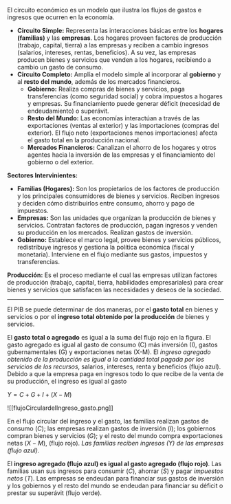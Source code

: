 El circuito económico es un modelo que ilustra los flujos de gastos e ingresos que ocurren en la economía.

- **Circuito Simple:** Representa las interacciones básicas entre los **hogares (familias)** y las **empresas**. Los hogares proveen factores de producción (trabajo, capital, tierra) a las empresas y reciben a cambio ingresos (salarios, intereses, rentas, beneficios). A su vez, las empresas producen bienes y servicios que venden a los hogares, recibiendo a cambio un gasto de consumo.
- **Circuito Completo:** Amplía el modelo simple al incorporar al **gobierno** y al **resto del mundo**, además de los mercados financieros.
    - **Gobierno:** Realiza compras de bienes y servicios, paga transferencias (como seguridad social) y cobra impuestos a hogares y empresas. Su financiamiento puede generar déficit (necesidad de endeudamiento) o superávit.
    - **Resto del Mundo:** Las economías interactúan a través de las exportaciones (ventas al exterior) y las importaciones (compras del exterior). El flujo neto (exportaciones menos importaciones) afecta el gasto total en la producción nacional.
    - **Mercados Financieros:** Canalizan el ahorro de los hogares y otros agentes hacia la inversión de las empresas y el financiamiento del gobierno o del exterior.

**Sectores Intervinientes:**

- **Familias (Hogares):** Son los propietarios de los factores de producción y los principales consumidores de bienes y servicios. Reciben ingresos y deciden cómo distribuirlos entre consumo, ahorro y pago de impuestos.
- **Empresas:** Son las unidades que organizan la producción de bienes y servicios. Contratan factores de producción, pagan ingresos y venden su producción en los mercados. Realizan gastos de inversión.
- **Gobierno:** Establece el marco legal, provee bienes y servicios públicos, redistribuye ingresos y gestiona la política económica (fiscal y monetaria). Interviene en el flujo mediante sus gastos, impuestos y transferencias.

**Producción:** Es el proceso mediante el cual las empresas utilizan factores de producción (trabajo, capital, tierra, habilidades empresariales) para crear bienes y servicios que satisfacen las necesidades y deseos de la sociedad.

-----------------------------------------------------------------------
El PIB se puede determinar de dos maneras, por el **gasto total** en bienes y servicios o por el **ingreso total obtenido por la producción** de bienes y servicios.

El **gasto total o agregado** es igual a la suma del flujo rojo en la figura. El gasto agregado es igual al gasto de consumo (C) más inversión (I), gastos gubernamentales (G) y exportaciones netas (X-M). El *ingreso agregado obtenido de la producción es igual a la cantidad total pagada por los servicios de los recursos*, salarios, intereses, renta y beneficios (flujo azul). Debido a que la empresa paga en ingresos todo lo que recibe de la venta de su producción, el ingreso es igual al gasto

$Y= C+G+I+(X-M)$

![[flujoCirculardelIngreso_gasto.png]]

En el flujo circular del ingreso y el gasto, las familias realizan gastos de consumo ($C$); las empresas realizan gastos de inversión ($I$); los gobiernos compran bienes y servicios ($G$); y el resto del mundo compra exportaciones netas ($X - M$), (flujo rojo). *Las familias reciben ingresos ($Y$) de las empresas (flujo azul).*

El **ingreso agregado (flujo azul) es igual al gasto agregado (flujo rojo)**. Las familias usan sus ingresos para consumir ($C$), ahorrar ($S$) y pagar *impuestos netos* ($T$). Las empresas se endeudan para financiar sus gastos de inversión y los gobiernos y el resto del mundo se endeudan para financiar su déficit o prestar su superávit (flujo verde).
